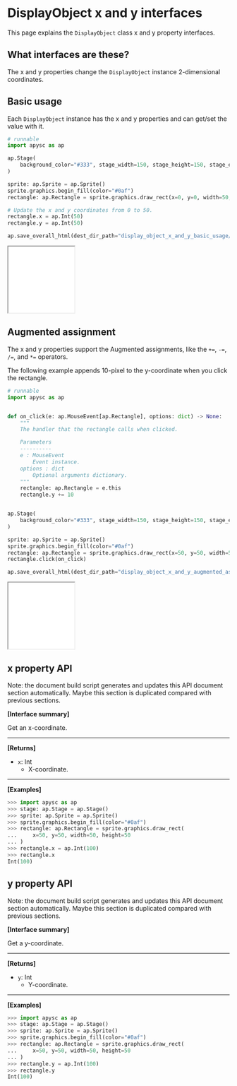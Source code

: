 # DisplayObject x and y interfaces

This page explains the `DisplayObject` class x and y property interfaces.

## What interfaces are these?

The x and y properties change the `DisplayObject` instance 2-dimensional coordinates.

## Basic usage

Each `DisplayObject` instance has the x and y properties and can get/set the value with it.

```py
# runnable
import apysc as ap

ap.Stage(
    background_color="#333", stage_width=150, stage_height=150, stage_elem_id="stage"
)

sprite: ap.Sprite = ap.Sprite()
sprite.graphics.begin_fill(color="#0af")
rectangle: ap.Rectangle = sprite.graphics.draw_rect(x=0, y=0, width=50, height=50)

# Update the x and y coordinates from 0 to 50.
rectangle.x = ap.Int(50)
rectangle.y = ap.Int(50)

ap.save_overall_html(dest_dir_path="display_object_x_and_y_basic_usage/")
```

<iframe src="static/display_object_x_and_y_basic_usage/index.html" width="150" height="150"></iframe>

## Augmented assignment

The x and y properties support the Augmented assignments, like the `+=`\, `-=`\, `/=`\, and `*=` operators.

The following example appends 10-pixel to the y-coordinate when you click the rectangle.

```py
# runnable
import apysc as ap


def on_click(e: ap.MouseEvent[ap.Rectangle], options: dict) -> None:
    """
    The handler that the rectangle calls when clicked.

    Parameters
    ----------
    e : MouseEvent
        Event instance.
    options : dict
        Optional arguments dictionary.
    """
    rectangle: ap.Rectangle = e.this
    rectangle.y += 10


ap.Stage(
    background_color="#333", stage_width=150, stage_height=150, stage_elem_id="stage"
)

sprite: ap.Sprite = ap.Sprite()
sprite.graphics.begin_fill(color="#0af")
rectangle: ap.Rectangle = sprite.graphics.draw_rect(x=50, y=50, width=50, height=50)
rectangle.click(on_click)

ap.save_overall_html(dest_dir_path="display_object_x_and_y_augmented_assignment/")
```

<iframe src="static/display_object_x_and_y_augmented_assignment/index.html" width="150" height="150"></iframe>


## x property API

<!-- Docstring: apysc._display.x_mixin.XMixIn.x -->

<span class="inconspicuous-txt">Note: the document build script generates and updates this API document section automatically. Maybe this section is duplicated compared with previous sections.</span>

**[Interface summary]**

Get an x-coordinate.<hr>

**[Returns]**

- `x`: Int
  - X-coordinate.

<hr>

**[Examples]**

```py
>>> import apysc as ap
>>> stage: ap.Stage = ap.Stage()
>>> sprite: ap.Sprite = ap.Sprite()
>>> sprite.graphics.begin_fill(color="#0af")
>>> rectangle: ap.Rectangle = sprite.graphics.draw_rect(
...     x=50, y=50, width=50, height=50
... )
>>> rectangle.x = ap.Int(100)
>>> rectangle.x
Int(100)
```

## y property API

<!-- Docstring: apysc._display.y_mixin.YMixIn.y -->

<span class="inconspicuous-txt">Note: the document build script generates and updates this API document section automatically. Maybe this section is duplicated compared with previous sections.</span>

**[Interface summary]**

Get a y-coordinate.<hr>

**[Returns]**

- `y`: Int
  - Y-coordinate.

<hr>

**[Examples]**

```py
>>> import apysc as ap
>>> stage: ap.Stage = ap.Stage()
>>> sprite: ap.Sprite = ap.Sprite()
>>> sprite.graphics.begin_fill(color="#0af")
>>> rectangle: ap.Rectangle = sprite.graphics.draw_rect(
...     x=50, y=50, width=50, height=50
... )
>>> rectangle.y = ap.Int(100)
>>> rectangle.y
Int(100)
```